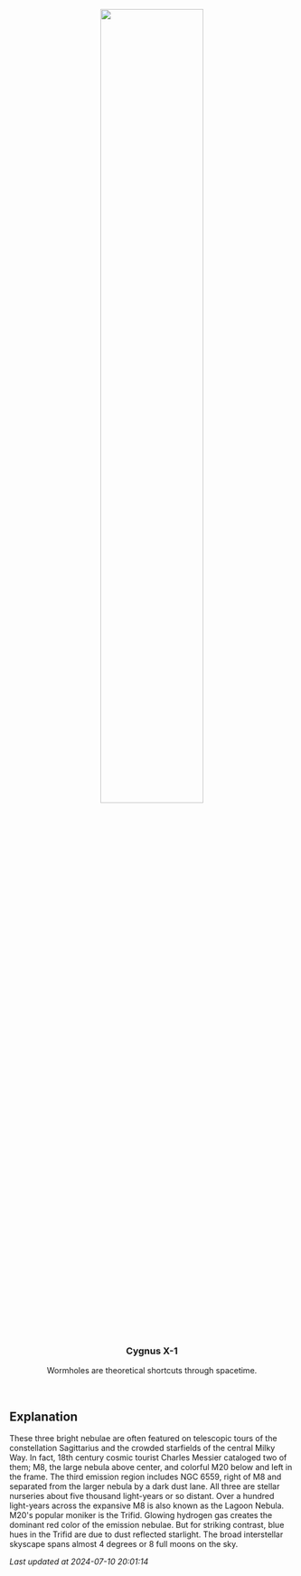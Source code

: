 <p align='center'>
    <img src='https://apod.nasa.gov/apod/image/2407/sagittariusTri1024.jpg' width='60%' />
    <h3 align="center">Cygnus X-1</h3>
    <p align="center">Wormholes are theoretical shortcuts through spacetime.</p>
</p>
<br/>

Explanation
--
These three bright nebulae are often featured on telescopic tours of the constellation Sagittarius and the crowded starfields of the central Milky Way. In fact, 18th century cosmic tourist Charles Messier cataloged two of them; M8, the large nebula above center, and colorful M20 below and left in the frame. The third emission region includes NGC 6559, right of M8 and separated from the larger nebula by a dark dust lane. All three are stellar nurseries about five thousand light-years or so distant. Over a hundred light-years across the expansive M8 is also known as the Lagoon Nebula. M20's popular moniker is the Trifid. Glowing hydrogen gas creates the dominant red color of the emission nebulae. But for striking contrast, blue hues in the Trifid are due to dust reflected starlight. The broad interstellar skyscape spans almost 4 degrees or 8 full moons on the sky.


*Last updated at 2024-07-10 20:01:14*
